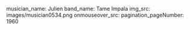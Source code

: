 musician_name: Julien
band_name: Tame Impala
img_src: images/musician0534.png
onmouseover_src: 
pagination_pageNumber: 1960